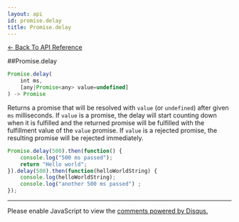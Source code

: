```yaml
---
layout: api
id: promise.delay
title: Promise.delay
---
```



[← Back To API Reference](/bluebird_cn/docs/api-reference.html)
<div class="api-code-section"><markdown>
##Promise.delay

```js
Promise.delay(
    int ms,
    [any|Promise<any> value=undefined]
) -> Promise
```


Returns a promise that will be resolved with `value` (or `undefined`) after given `ms` milliseconds. If `value` is a promise, the delay will start counting down when it is fulfilled and the returned promise will be fulfilled with the fulfillment value of the `value` promise. If `value` is a rejected promise, the resulting promise will be rejected immediately. 

```js
Promise.delay(500).then(function() {
    console.log("500 ms passed");
    return "Hello world";
}).delay(500).then(function(helloWorldString) {
    console.log(helloWorldString);
    console.log("another 500 ms passed") ;
});
```

<hr>
</markdown></div>

<div id="disqus_thread"></div>
<script type="text/javascript">
    var disqus_title = "Promise.delay";
    var disqus_shortname = "bluebirdjs";
    var disqus_identifier = "disqus-id-promise.delay";
    
    (function() {
        var dsq = document.createElement("script"); dsq.type = "text/javascript"; dsq.async = true;
        dsq.src = "//" + disqus_shortname + ".disqus.com/embed.js";
        (document.getElementsByTagName("head")[0] || document.getElementsByTagName("body")[0]).appendChild(dsq);
    })();
</script>
<noscript>Please enable JavaScript to view the <a href="https://disqus.com/?ref_noscript" rel="nofollow">comments powered by Disqus.</a></noscript>
